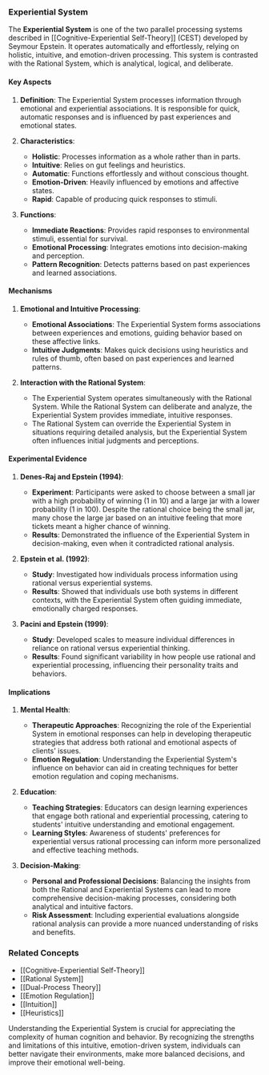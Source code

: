 ### Experiential System

The **Experiential System** is one of the two parallel processing systems described in [[Cognitive-Experiential Self-Theory]] (CEST) developed by Seymour Epstein. It operates automatically and effortlessly, relying on holistic, intuitive, and emotion-driven processing. This system is contrasted with the Rational System, which is analytical, logical, and deliberate.

#### Key Aspects

1. **Definition**:
   The Experiential System processes information through emotional and experiential associations. It is responsible for quick, automatic responses and is influenced by past experiences and emotional states.

2. **Characteristics**:
   - **Holistic**: Processes information as a whole rather than in parts.
   - **Intuitive**: Relies on gut feelings and heuristics.
   - **Automatic**: Functions effortlessly and without conscious thought.
   - **Emotion-Driven**: Heavily influenced by emotions and affective states.
   - **Rapid**: Capable of producing quick responses to stimuli.

3. **Functions**:
   - **Immediate Reactions**: Provides rapid responses to environmental stimuli, essential for survival.
   - **Emotional Processing**: Integrates emotions into decision-making and perception.
   - **Pattern Recognition**: Detects patterns based on past experiences and learned associations.

#### Mechanisms

1. **Emotional and Intuitive Processing**:
   - **Emotional Associations**: The Experiential System forms associations between experiences and emotions, guiding behavior based on these affective links.
   - **Intuitive Judgments**: Makes quick decisions using heuristics and rules of thumb, often based on past experiences and learned patterns.

2. **Interaction with the Rational System**:
   - The Experiential System operates simultaneously with the Rational System. While the Rational System can deliberate and analyze, the Experiential System provides immediate, intuitive responses.
   - The Rational System can override the Experiential System in situations requiring detailed analysis, but the Experiential System often influences initial judgments and perceptions.

#### Experimental Evidence

1. **Denes-Raj and Epstein (1994)**:
   - **Experiment**: Participants were asked to choose between a small jar with a high probability of winning (1 in 10) and a large jar with a lower probability (1 in 100). Despite the rational choice being the small jar, many chose the large jar based on an intuitive feeling that more tickets meant a higher chance of winning.
   - **Results**: Demonstrated the influence of the Experiential System in decision-making, even when it contradicted rational analysis.

2. **Epstein et al. (1992)**:
   - **Study**: Investigated how individuals process information using rational versus experiential systems.
   - **Results**: Showed that individuals use both systems in different contexts, with the Experiential System often guiding immediate, emotionally charged responses.

3. **Pacini and Epstein (1999)**:
   - **Study**: Developed scales to measure individual differences in reliance on rational versus experiential thinking.
   - **Results**: Found significant variability in how people use rational and experiential processing, influencing their personality traits and behaviors.

#### Implications

1. **Mental Health**:
   - **Therapeutic Approaches**: Recognizing the role of the Experiential System in emotional responses can help in developing therapeutic strategies that address both rational and emotional aspects of clients' issues.
   - **Emotion Regulation**: Understanding the Experiential System's influence on behavior can aid in creating techniques for better emotion regulation and coping mechanisms.

2. **Education**:
   - **Teaching Strategies**: Educators can design learning experiences that engage both rational and experiential processing, catering to students' intuitive understanding and emotional engagement.
   - **Learning Styles**: Awareness of students' preferences for experiential versus rational processing can inform more personalized and effective teaching methods.

3. **Decision-Making**:
   - **Personal and Professional Decisions**: Balancing the insights from both the Rational and Experiential Systems can lead to more comprehensive decision-making processes, considering both analytical and intuitive factors.
   - **Risk Assessment**: Including experiential evaluations alongside rational analysis can provide a more nuanced understanding of risks and benefits.

### Related Concepts

- [[Cognitive-Experiential Self-Theory]]
- [[Rational System]]
- [[Dual-Process Theory]]
- [[Emotion Regulation]]
- [[Intuition]]
- [[Heuristics]]

Understanding the Experiential System is crucial for appreciating the complexity of human cognition and behavior. By recognizing the strengths and limitations of this intuitive, emotion-driven system, individuals can better navigate their environments, make more balanced decisions, and improve their emotional well-being.